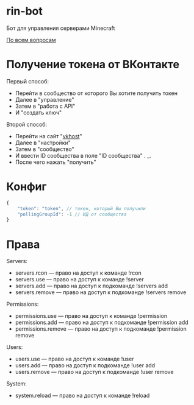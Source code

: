 # rin-bot
Бот для управления серверами Minecraft

[По всем вопросам](https://vk.com/re1khsempai)

# Получение токена от ВКонтакте
Первый способ:
* Перейти в сообщество от которого Вы хотите получить токен
* Далее в "управление"
* Затем в "работа с API"
* И "создать ключ"

Второй способ:
* Перейти на сайт "[vkhost](https://vkhost.github.io/)"
* Далее в "настройки"
* Затем в "сообщество"
* И ввести ID сообщества в поле "ID сообщества" . _.
* После чего нажать "получить"

# Конфиг
```js
{
    "token": "token", // токен, который Вы получили
    "pollingGroupId": -1 // ИД от сообщества
}
```

# Права
Servers:
  * servers.rcon — право на доступ к команде !rcon
  * servers.use — право на доступ к команде !server
  * servers.add — право на доступ к подкоманде !servers add
  * servers.remove — право на доступ к подкоманде !servers remove

Permissions:
  * permissions.use — право на доступ к команде !permission
  * permissions.add — право на доступ к подкоманде !permission add
  * permissions.remove — право на доступ к подкоманде !permission remove
  
Users:
  * users.use — право на доступ к команде !user
  * users.add — право на доступ к подкоманде !user add
  * users.remove — право на доступ к подкоманде !user remove

System:
  * system.reload — право на доступ к команде !reload
